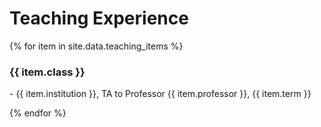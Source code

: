 <h1>Teaching Experience</h1>

{% for item in site.data.teaching_items %}
  <h3>{{ item.class }}</h3> 
  <p> - {{ item.institution }}, TA to Professor {{ item.professor }}, {{ item.term }}</p>
{% endfor %}